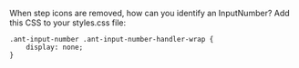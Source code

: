 When step icons are removed, how can you identify an InputNumber? Add this CSS to your styles.css file:

```
.ant-input-number .ant-input-number-handler-wrap {
    display: none;
}
```

